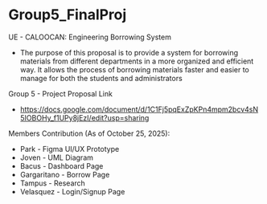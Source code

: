 # Group5_FinalProj
UE - CALOOCAN: Engineering Borrowing System
- The purpose of this proposal is to provide a system for borrowing materials from different departments in a more organized and efficient way. It allows the process of borrowing materials faster and easier to manage for both the students and administrators

Group 5 - Project Proposal Link
- https://docs.google.com/document/d/1C1Fj5pqExZpKPn4mpm2bcv4sN5IOBOHy_f1UPy8jEzI/edit?usp=sharing


Members Contribution (As of October 25, 2025):
- Park - Figma UI/UX  Prototype
- Joven - UML Diagram
- Bacus - Dashboard Page
- Gargaritano - Borrow Page
- Tampus - Research
- Velasquez - Login/Signup Page
